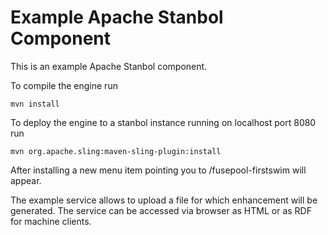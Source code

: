 Example Apache Stanbol Component
===========

This is an example Apache Stanbol component.

To compile the engine run

    mvn install

To deploy the engine to a stanbol instance running on localhost port 8080 run

    mvn org.apache.sling:maven-sling-plugin:install


After installing a new menu item pointing you to /fusepool-firstswim will appear.

The example service allows to upload a file for which enhancement will be generated.
The service can be accessed via browser as HTML or as RDF for machine clients.
